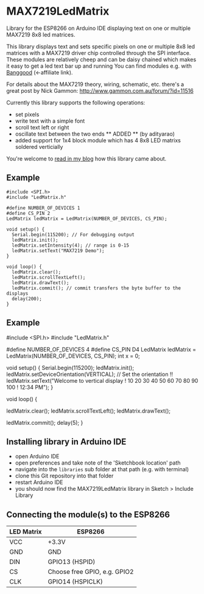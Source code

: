 # MAX7219LedMatrix
Library for the ESP8266 on Arduino IDE displaying text on one or multiple MAX7219 8x8 led matrices.

This library displays text and sets specific pixels on one or multiple 8x8 led matrices with a MAX7219 driver chip controlled through the SPI interface.
These modules are relatively cheep and can be daisy chained which makes it easy to get a led text bar up and running
You can find modules e.g. with [Banggood](http://www.banggood.com/2Pcs-MAX7219-Dot-Matrix-MCU-LED-Display-Control-Module-Kit-For-Arduino-p-945280.html?p=0P21061109440201501M) (<-affiliate link).

For details about the MAX7219 theory, wiring, schematic, etc. there's a great post by Nick Gammon: http://www.gammon.com.au/forum/?id=11516 
  
Currently this library supports the following operations:

- set pixels
- write text with a simple font
- scroll text left or right 
- oscillate text between the two ends
** ADDED ** (by adityarao)
- added support for 1x4 block module which has 4 8x8 LED matrixs soldered verticially 
  
You're welcome to [read in my blog](http://blog.squix.ch/2015/04/esp8266arduino-max7219-8x8-led-matrix.html) how this library came about.

## Example

```
#include <SPI.h>
#include "LedMatrix.h"

#define NUMBER_OF_DEVICES 1
#define CS_PIN 2
LedMatrix ledMatrix = LedMatrix(NUMBER_OF_DEVICES, CS_PIN);

void setup() {
  Serial.begin(115200); // For debugging output
  ledMatrix.init();
  ledMatrix.setIntensity(4); // range is 0-15
  ledMatrix.setText("MAX7219 Demo");
}

void loop() {
  ledMatrix.clear();
  ledMatrix.scrollTextLeft();
  ledMatrix.drawText();
  ledMatrix.commit(); // commit transfers the byte buffer to the displays
  delay(200);
}
```

## Example 


#include <SPI.h>
#include "LedMatrix.h"


#define NUMBER_OF_DEVICES 4
#define CS_PIN D4
LedMatrix ledMatrix = LedMatrix(NUMBER_OF_DEVICES, CS_PIN);
int x = 0;
  
void setup() {
  Serial.begin(115200);
  ledMatrix.init();
  ledMatrix.setDeviceOrientation(VERTICAL); // Set the orientation !!
  ledMatrix.setText("Welcome to vertical display ! 10 20 30 40 50 60 70 80 90 100 ! 12:34 PM");
}

void loop() {

  ledMatrix.clear();
  ledMatrix.scrollTextLeft();
  ledMatrix.drawText();

  ledMatrix.commit();
  delay(5);
}


## Installing library in Arduino IDE
- open Arduino IDE
- open preferences and take note of the 'Sketchbook location' path
- navigate into the `libraries` sub folder at that path (e.g. with terminal)
- clone this Git repository into that folder
- restart Arduino IDE
- you should now find the MAX7219LedMatrix library in Sketch > Include Library

## Connecting the module(s) to the ESP8266

|LED Matrix |	ESP8266                     |
|-----------|-----------------------------|
|VCC        |	+3.3V                       |
|GND	      | GND                         |
|DIN	      |GPIO13 (HSPID)               |
|CS	        |Choose free GPIO, e.g. GPIO2 |
|CLK	      |GPIO14 (HSPICLK)             |
